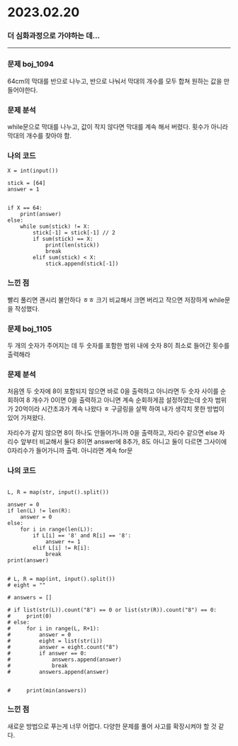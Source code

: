 # 2023.02.20

### 더 심화과정으로 가야하는 데...

---

### 문제 boj_1094

64cm의 막대를 반으로 나누고, 반으로 나눠서 막대의 개수를 모두 합쳐 원하는 값을 만들어야한다.

### 문제 분석

while문으로 막대를 나누고, 값이 작지 않다면 막대를 계속 해서 버렸다. 횟수가 아니라 막대의 개수를 찾아야 함.

### 나의 코드

```
X = int(input())

stick = [64]
answer = 1


if X == 64:
    print(answer)
else:
    while sum(stick) != X:
        stick[-1] = stick[-1] // 2
        if sum(stick) == X:
            print(len(stick))
            break
        elif sum(stick) < X:
            stick.append(stick[-1])

```

### 느낀 점

빨리 풀리면 괜시리 불안하다 ㅎㅎ
크기 비교해서 크면 버리고 작으면 저장하게 while문을 작성했다.



### 문제 boj_1105

두 개의 숫자가 주어지는 데 두 숫자를 포함한 범위 내에 숫자 8이 최소로 들어간 횟수를 출력해라

### 문제 분석

처음엔 두 숫자에 8이 포함되지 않으면 바로 0을 출력하고 아니라면 두 숫자 사이를 순회하여 8 개수가 0이면 0을 출력하고 아니면 계속 순회하게끔 설정하였는데 숫자 범위가 20억이라 시간초과가 계속 나왔다 ㅎ
구글링을 살짝 하여 내가 생각치 못한 방법이 있어 가져왔다.

자리수가 같지 않으면 8이 하나도 안들어가니까 0을 출력하고, 자리수 같으면 else 
자리수 앞부터 비교해서 둘다 8이면 answer에 8추가, 8도 아니고 둘이 다르면 그사이에 0자리수가 들어가니까 출력. 아니라면 계속 for문 

### 나의 코드

```

L, R = map(str, input().split())

answer = 0
if len(L) != len(R):
    answer = 0
else:
    for i in range(len(L)):
        if L[i] == '8' and R[i] == '8':
            answer += 1
        elif L[i] != R[i]:
            break
print(answer)


# L, R = map(int, input().split())
# eight = ""

# answers = []

# if list(str(L)).count("8") == 0 or list(str(R)).count("8") == 0:
#     print(0)
# else:
#     for i in range(L, R+1):
#         answer = 0
#         eight = list(str(i))
#         answer = eight.count("8")
#         if answer == 0:
#             answers.append(answer)  
#             break
#         answers.append(answer)  


#     print(min(answers))
```

### 느낀 점

새로운 방법으로 푸는게 너무 어렵다. 다양한 문제를 풀어 사고를 확장시켜야 할 것 같다.
